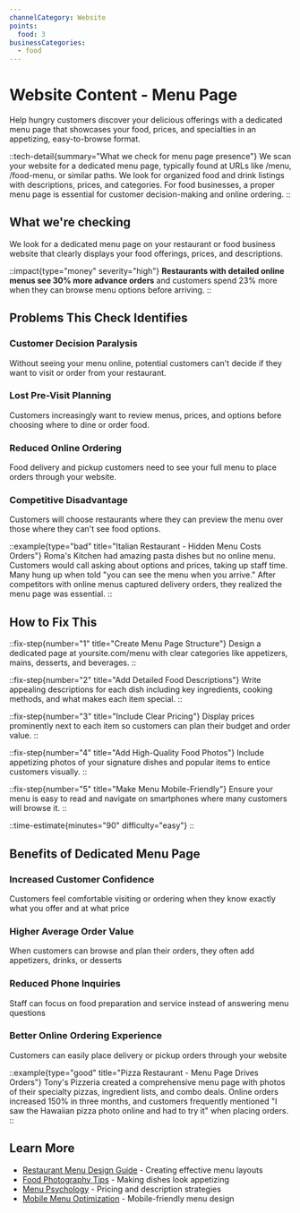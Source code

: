 ```yaml
---
channelCategory: Website
points:
  food: 3
businessCategories:
  - food
---
```


# Website Content - Menu Page

Help hungry customers discover your delicious offerings with a dedicated menu page that showcases your food, prices, and specialties in an appetizing, easy-to-browse format.

::tech-detail{summary="What we check for menu page presence"}
We scan your website for a dedicated menu page, typically found at URLs like /menu, /food-menu, or similar paths. We look for organized food and drink listings with descriptions, prices, and categories. For food businesses, a proper menu page is essential for customer decision-making and online ordering.
::

## What we're checking

We look for a dedicated menu page on your restaurant or food business website that clearly displays your food offerings, prices, and descriptions.

::impact{type="money" severity="high"}
**Restaurants with detailed online menus see 30% more advance orders** and customers spend 23% more when they can browse menu options before arriving.
::

## Problems This Check Identifies

### Customer Decision Paralysis
Without seeing your menu online, potential customers can't decide if they want to visit or order from your restaurant.

### Lost Pre-Visit Planning
Customers increasingly want to review menus, prices, and options before choosing where to dine or order food.

### Reduced Online Ordering
Food delivery and pickup customers need to see your full menu to place orders through your website.

### Competitive Disadvantage
Customers will choose restaurants where they can preview the menu over those where they can't see food options.

::example{type="bad" title="Italian Restaurant - Hidden Menu Costs Orders"}
Roma's Kitchen had amazing pasta dishes but no online menu. Customers would call asking about options and prices, taking up staff time. Many hung up when told "you can see the menu when you arrive." After competitors with online menus captured delivery orders, they realized the menu page was essential.
::

## How to Fix This

::fix-step{number="1" title="Create Menu Page Structure"}
Design a dedicated page at yoursite.com/menu with clear categories like appetizers, mains, desserts, and beverages.
::

::fix-step{number="2" title="Add Detailed Food Descriptions"}
Write appealing descriptions for each dish including key ingredients, cooking methods, and what makes each item special.
::

::fix-step{number="3" title="Include Clear Pricing"}
Display prices prominently next to each item so customers can plan their budget and order value.
::

::fix-step{number="4" title="Add High-Quality Food Photos"}
Include appetizing photos of your signature dishes and popular items to entice customers visually.
::

::fix-step{number="5" title="Make Menu Mobile-Friendly"}
Ensure your menu is easy to read and navigate on smartphones where many customers will browse it.
::

::time-estimate{minutes="90" difficulty="easy"}
::

## Benefits of Dedicated Menu Page

### Increased Customer Confidence
Customers feel comfortable visiting or ordering when they know exactly what you offer and at what price

### Higher Average Order Value
When customers can browse and plan their orders, they often add appetizers, drinks, or desserts

### Reduced Phone Inquiries
Staff can focus on food preparation and service instead of answering menu questions

### Better Online Ordering Experience
Customers can easily place delivery or pickup orders through your website

::example{type="good" title="Pizza Restaurant - Menu Page Drives Orders"}
Tony's Pizzeria created a comprehensive menu page with photos of their specialty pizzas, ingredient lists, and combo deals. Online orders increased 150% in three months, and customers frequently mentioned "I saw the Hawaiian pizza photo online and had to try it" when placing orders.
::

## Learn More

- [Restaurant Menu Design Guide](https://pos.toasttab.com/blog/restaurant-menu-design) - Creating effective menu layouts
- [Food Photography Tips](https://blog.lightspeedhq.com/food-photography-tips-restaurants/) - Making dishes look appetizing
- [Menu Psychology](https://www.thebalancesmb.com/restaurant-menu-psychology-1326488) - Pricing and description strategies
- [Mobile Menu Optimization](https://www.upserve.com/restaurant-insider/mobile-restaurant-website/) - Mobile-friendly menu design 